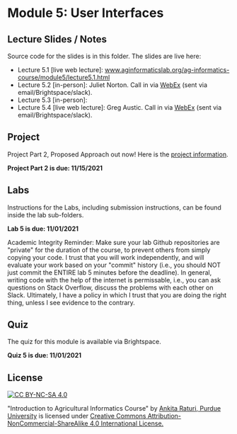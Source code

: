 # Module 5: User Interfaces

## Lecture Slides / Notes

Source code for the slides is in this folder. The slides are live here:

- Lecture 5.1 [live web lecture]: www.aginformaticslab.org/ag-informatics-course/module5/lecture5.1.html
- Lecture 5.2 [in-person]: Juliet Norton. Call in via <a href="https://purdue.webex.com">WebEx</a> (sent via email/Brightspace/slack).
- Lecture 5.3 [in-person]: 
- Lecture 5.4 [live web lecture]: Greg Austic. Call in via <a href="https://purdue.webex.com">WebEx</a> (sent via email/Brightspace/slack).



## Project

Project Part 2, Proposed Approach out now! Here is the [project information](../project/Project-part2.pdf).

**Project Part 2 is due: 11/15/2021**


## Labs

Instructions for the Labs, including submission instructions, can be found inside the lab sub-folders.

**Lab 5 is due: 11/01/2021** 

Academic Integrity Reminder: Make sure your lab Github repositories are "private" for the duration of the course, to prevent others from simply copying your code. I trust that you will work independently, and will evaluate your work based on your "commit" history (i.e., you should NOT just commit the ENTIRE lab 5 minutes before the deadline). In general, writing code with the help of the internet is permissable, i.e., you can ask questions on Stack Overflow, discuss the problems with each other on Slack. Ultimately, I have a policy in which I trust that you are doing the right thing, unless I see evidence to the contrary.


## Quiz

The quiz for this module is available via Brightspace. 

**Quiz 5 is due: 11/01/2021**


## License
[![CC BY-NC-SA 4.0][cc-by-nc-sa-shield]][cc-by-nc-sa]

<!-- This work is licensed under a
[Creative Commons Attribution-NonCommercial-ShareAlike 4.0 International License][cc-by-nc-sa].

[![CC BY-NC-SA 4.0][cc-by-nc-sa-image]][cc-by-nc-sa] -->

[cc-by-nc-sa]: http://creativecommons.org/licenses/by-nc-sa/4.0/
[cc-by-nc-sa-image]: https://licensebuttons.net/l/by-nc-sa/4.0/88x31.png
[cc-by-nc-sa-shield]: https://img.shields.io/badge/License-CC%20BY--NC--SA%204.0-lightgrey.svg

  "Introduction to Agricultural Informatics Course" by [Ankita Raturi, Purdue University](https://github.com/ag-informatics/ag-informatics-course) is licensed under [Creative Commons Attribution-NonCommercial-ShareAlike 4.0 International License.](http://creativecommons.org/licenses/by-nc-sa/4.0/)
